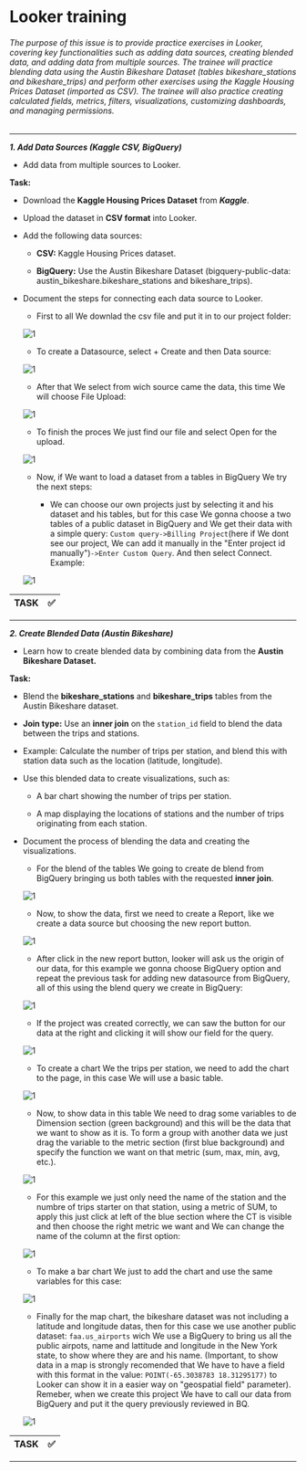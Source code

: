 # Looker training
###### The purpose of this issue is to provide practice exercises in Looker, covering key functionalities such as adding data sources, creating blended data, and adding data from multiple sources. The trainee will practice blending data using the Austin Bikeshare Dataset (tables bikeshare_stations and bikeshare_trips) and perform other exercises using the Kaggle Housing Prices Dataset (imported as CSV). The trainee will also practice creating calculated fields, metrics, filters, visualizations, customizing dashboards, and managing permissions.
---
***1. Add Data Sources (Kaggle CSV,  BigQuery)***

* Add data from multiple sources to Looker.

**Task:**

* Download the **Kaggle Housing Prices Dataset** from ***Kaggle***.

* Upload the dataset in **CSV format** into Looker.

* Add the following data sources:

    * **CSV:** Kaggle Housing Prices dataset.

    * **BigQuery:** Use the Austin Bikeshare Dataset (bigquery-public-data: austin_bikeshare.bikeshare_stations and bikeshare_trips).

* Document the steps for connecting each data source to Looker.

    - First to all We downlad the csv file and put it in to our project folder:

    ![1](src/img/1.png)

    - To create a Datasource, select + Create and then Data source:

    ![1](src/img/2.png)

    - After that We select from wich source came the data, this time We will choose File Upload:

    ![1](src/img/3.png)

    - To finish the proces We just find our file and select Open for the upload.

     ![1](src/img/4.png)

    - Now, if We want to load a dataset from a tables in BigQuery We try the next steps:

        - We can choose our own projects just by selecting it and his dataset and his tables, but for this case We gonna choose a two tables of a public dataset in BigQuery and We get their data with a simple query:
        `Custom query->Billing Project`(here if We dont see our project, We can add it manually in the "Enter project id manually")`->Enter Custom Query`.
        And then select Connect. Example:
    
    ![1](src/img/5.png)


| **TASK**    | :white_check_mark: |
| :---        |               ---: |

---

***2. Create Blended Data (Austin Bikeshare)***

* Learn how to create blended data by combining data from the **Austin Bikeshare Dataset.**

**Task:**

* Blend the **bikeshare_stations** and **bikeshare_trips** tables from the Austin Bikeshare dataset.

* **Join type:** Use an **inner join** on the `station_id` field to blend the data between the trips and stations.

* Example: Calculate the number of trips per station, and blend this with station data such as the location (latitude, longitude).

* Use this blended data to create visualizations, such as:

    * A bar chart showing the number of trips per station.

    * A map displaying the locations of stations and the number of trips originating from each station.

* Document the process of blending the data and creating the visualizations.

    - For the blend of the tables We going to create de blend from BigQuery bringing us both tables with the requested **inner join**.

    ![1](src/img/6.png)

    - Now, to show the data, first we need to create a Report, like we create a data source but choosing the new report button.

    ![1](src/img/7.png)

    - After click in the new report button, looker will ask us the origin of our data, for this example we gonna choose BigQuery option and repeat the previous task for adding new datasource from BigQuery, all of this using the blend query we create in BigQuery:

    ![1](src/img/8.png)

    - If the project was created correctly, we can saw the button for our data at the right and clicking it will show our field for the query.

    ![1](src/img/9.png)

    - To create a chart We the trips per station, we need to add the chart to the page, in this case We will use a basic table.

    ![1](src/img/10.png)

    - Now, to show data in this table We need to drag some variables to de Dimension section (green background) and this will be the data that we want to show as it is. To form a group with another data we just drag the variable to the metric section (first blue background) and specify the function we want on that metric (sum, max, min, avg, etc.).

    ![1](src/img/11.png)

    -  For this example we just only need the name of the station and the numbre of trips starter on that station, using a metric of SUM, to apply this just click at left of the blue section where the CT is visible and then choose the right metric we want and We can change the name of the column at the first option:

    ![1](src/img/12.png)

    - To make a bar chart We just to add the chart and use the same variables for this case:

    ![1](src/img/13.png)

    - Finally for the map chart, the bikeshare dataset was not including a latitude and longitude datas, then for this case we use another public dataset: `faa.us_airports` wich We use a BigQuery to bring us all the public airpots, name and lattitude and longitude in the New York state, to show where they are and his name. (Important, to show data in a map is strongly recomended that We have to have a field with this format in the value: `POINT(-65.3038783 18.31295177)` to Looker can show it in a easier way on "geospatial field" parameter). Remeber, when we create this project We have to call our data from BigQuery and put it the query previously reviewed in BQ. 

    ![1](src/img/14.png)

| **TASK**    | :white_check_mark: |
| :---        |               ---: |

---